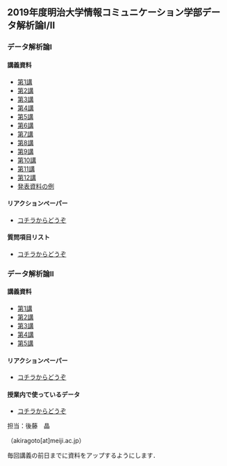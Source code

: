 ## 2019年度明治大学情報コミュニケーション学部データ解析論I/II

### データ解析論I

#### 講義資料

* [第1講](https://akrgt.github.io/2019DA/I/1st.html)
* [第2講](https://akrgt.github.io/2019DA/I/2nd.html)
* [第3講](https://akrgt.github.io/2019DA/I/3rd.html)
* [第4講](https://akrgt.github.io/2019DA/I/4th.html)
* [第5講](https://akrgt.github.io/2019DA/I/5th.html)
* [第6講](https://akrgt.github.io/2019DA/I/6th.html)
* [第7講](https://akrgt.github.io/2019DA/I/7th.html)
* [第8講](https://akrgt.github.io/2019DA/I/8th.html)
* [第9講](https://akrgt.github.io/2019DA/I/9th.html)
* [第10講](https://akrgt.github.io/2019DA/I/10th.html)
* [第11講](https://akrgt.github.io/2019DA/I/11th.html)
* [第12講](https://akrgt.github.io/2019DA/I/12th.html)
* [発表資料の例](https://akrgt.github.io/2019DA/I/example.html)

#### リアクションペーパー

* [コチラからどうぞ](https://forms.gle/UxMVP1Nmg12AZNdw6)

#### 質問項目リスト

* [コチラからどうぞ](https://docs.google.com/spreadsheets/d/1TNtBJdar2XiVRUFFK_5aTY-zReMA44iqWLXdx6L56HY/edit?usp=sharing)





### データ解析論II

#### 講義資料

- [第1講](https://akrgt.github.io/2019DA/II/1st.html)
- [第2講](https://akrgt.github.io/2019DA/II/2nd.html)
- [第3講](https://akrgt.github.io/2019DA/II/3rd.html)
- [第4講](https://akrgt.github.io/2019DA/II/4th.html)
- [第5講](https://akrgt.github.io/2019DA/II/5th.html)

#### リアクションペーパー

- [コチラからどうぞ](https://forms.gle/VkJ9nXWX5P9vLqYA9)





#### 授業内で使っているデータ

- [コチラからどうぞ](https://akrgt.github.io/2019DA/data/exdataset.csv)



担当：後藤　晶

（akiragoto[at]meiji.ac.jp）

毎回講義の前日までに資料をアップするようにします．